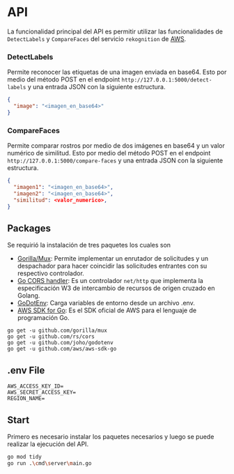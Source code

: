 # API
La funcionalidad principal del API es permitir utilizar las funcionalidades de `DetectLabels` y `CompareFaces` del servicio `rekognition` de [AWS]( https://aws.amazon.com).


### DetectLabels
Permite reconocer las etiquetas de una imagen enviada en base64. Esto por medio del método POST en el endpoint ` http://127.0.0.1:5000/detect-labels ` y una entrada JSON con la siguiente estructura.
```json
{
  "image": "<imagen_en_base64>"
}
```


### CompareFaces
Permite comparar rostros por medio de dos imágenes en base64 y un valor numérico de similitud. Esto por medio del método POST en el endpoint ` http://127.0.0.1:5000/compare-faces ` y una entrada JSON con la siguiente estructura.
```json
{
  "imagen1": "<imagen_en_base64>",
  "imagen2": "<imagen_en_base64>",
  "similitud": <valor_numerico>,
}
```


## Packages
Se requirió la instalación de tres paquetes los cuales son
-	[Gorilla/Mux](https://github.com/gorilla/mux): Permite implementar un enrutador de solicitudes y un despachador para hacer coincidir las solicitudes entrantes con su respectivo controlador.
-	[Go CORS handler](https://github.com/rs/cors): Es un controlador `net/http` que implementa la especificación W3 de intercambio de recursos de origen cruzado en Golang.
-	[GoDotEnv](https://github.com/joho/godotenv): Carga variables de entorno desde un archivo .env.
-	[AWS SDK for Go](https://github.com/aws/aws-sdk-go): Es el SDK oficial de AWS para el lenguaje de programación Go.

```
go get -u github.com/gorilla/mux
go get -u github.com/rs/cors
go get -u github.com/joho/godotenv
go get -u github.com/aws/aws-sdk-go
```


## .env File
```env
AWS_ACCESS_KEY_ID=
AWS_SECRET_ACCESS_KEY=
REGION_NAME=
```


## Start
Primero es necesario instalar los paquetes necesarios y luego se puede realizar la ejecución del API.
```bash
go mod tidy
go run .\cmd\server\main.go
```